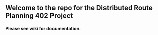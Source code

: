 ## Welcome to the repo for the Distributed Route Planning 402 Project
#### Please see wiki for documentation.
